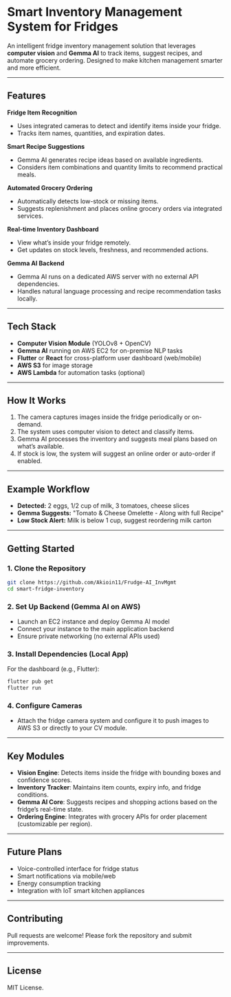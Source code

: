 
# Smart Inventory Management System for Fridges

An intelligent fridge inventory management solution that leverages **computer vision** and **Gemma AI** to track items, suggest recipes, and automate grocery ordering. Designed to make kitchen management smarter and more efficient.

---

## Features

**Fridge Item Recognition**  
- Uses integrated cameras to detect and identify items inside your fridge.  
- Tracks item names, quantities, and expiration dates.

**Smart Recipe Suggestions**  
- Gemma AI generates recipe ideas based on available ingredients.  
- Considers item combinations and quantity limits to recommend practical meals.

**Automated Grocery Ordering**  
- Automatically detects low-stock or missing items.  
- Suggests replenishment and places online grocery orders via integrated services.

**Real-time Inventory Dashboard**  
- View what’s inside your fridge remotely.  
- Get updates on stock levels, freshness, and recommended actions.

**Gemma AI Backend**  
- Gemma AI runs on a dedicated AWS server with no external API dependencies.  
- Handles natural language processing and recipe recommendation tasks locally.

---

## Tech Stack

- **Computer Vision Module** (YOLOv8 + OpenCV)  
- **Gemma AI** running on AWS EC2 for on-premise NLP tasks  
- **Flutter** or **React** for cross-platform user dashboard (web/mobile)  
- **AWS S3** for image storage  
- **AWS Lambda** for automation tasks (optional)

---

## How It Works

1. The camera captures images inside the fridge periodically or on-demand.  
2. The system uses computer vision to detect and classify items.  
3. Gemma AI processes the inventory and suggests meal plans based on what’s available.  
4. If stock is low, the system will suggest an online order or auto-order if enabled.

---

## Example Workflow

- **Detected:** 2 eggs, 1/2 cup of milk, 3 tomatoes, cheese slices  
- **Gemma Suggests:** "Tomato & Cheese Omelette - Along with full Recipe"
- **Low Stock Alert:** Milk is below 1 cup, suggest reordering milk carton

---

## Getting Started

### 1. Clone the Repository

```bash
git clone https://github.com/Akioin11/Frudge-AI_InvMgmt
cd smart-fridge-inventory
```

### 2. Set Up Backend (Gemma AI on AWS)

- Launch an EC2 instance and deploy Gemma AI model  
- Connect your instance to the main application backend  
- Ensure private networking (no external APIs used)

### 3. Install Dependencies (Local App)

For the dashboard (e.g., Flutter):

```bash
flutter pub get
flutter run
```

### 4. Configure Cameras

- Attach the fridge camera system and configure it to push images to AWS S3 or directly to your CV module.

---

## Key Modules

- **Vision Engine**: Detects items inside the fridge with bounding boxes and confidence scores.  
- **Inventory Tracker**: Maintains item counts, expiry info, and fridge conditions.  
- **Gemma AI Core**: Suggests recipes and shopping actions based on the fridge’s real-time state.  
- **Ordering Engine**: Integrates with grocery APIs for order placement (customizable per region).

---

## Future Plans

- Voice-controlled interface for fridge status  
- Smart notifications via mobile/web  
- Energy consumption tracking  
- Integration with IoT smart kitchen appliances

---

## Contributing

Pull requests are welcome! Please fork the repository and submit improvements.

---

## License

MIT License.
